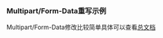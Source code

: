 ### Multipart/Form-Data重写示例

Multipart/Form-Data修改比较简单具体可以查看[总文档](https://ximlu.github.io/hodor/rewrite_zh.html)
